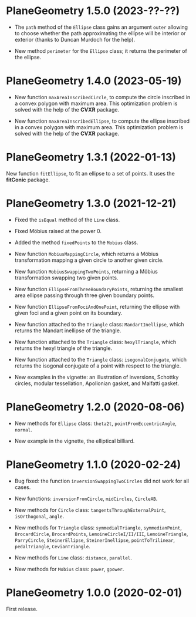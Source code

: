 # PlaneGeometry 1.5.0 (2023-??-??)

- The `path` method of the `Ellipse` class gains an argument `outer` allowing 
to choose whether the path approximating the ellipse will be interior or 
exterior (thanks to Duncan Murdoch for the help).

- New method `perimeter` for the `Ellipse` class; it returns the perimeter 
of the ellipse.


# PlaneGeometry 1.4.0 (2023-05-19)

- New function `maxAreaInscribedCircle`, to compute the circle inscribed in a 
convex polygon with maximum area. This optimization problem is solved with 
the help of the **CVXR** package.

- New function `maxAreaInscribedEllipse`, to compute the ellipse inscribed in a 
convex polygon with maximum area. This optimization problem is solved with 
the help of the **CVXR** package.


# PlaneGeometry 1.3.1 (2022-01-13)

New function `fitEllipse`, to fit an ellipse to a set of points. It uses the 
**fitConic** package.


# PlaneGeometry 1.3.0 (2021-12-21)

* Fixed the `isEqual` method of the `Line` class.

* Fixed Möbius raised at the power 0.

* Added the method `fixedPoints` to the `Mobius` class.

* New function `MobiusMappingCircle`, which returns a Möbius transformation 
mapping a given circle to another given circle.

* New function `MobiusSwappingTwoPoints`, returning a Möbius transformation 
swapping two given points.

* New function `EllipseFromThreeBoundaryPoints`, returning the smallest area 
ellipse passing through three given boundary points.

* New function `EllipseFromFociAndOnePoint`, returning the ellipse with given 
foci and a given point on its boundary.

* New function attached to the `Triangle` class: `MandartInellipse`, which 
returns the Mandart inellipse of the triangle.

* New function attached to the `Triangle` class: `hexylTriangle`, which 
returns the hexyl triangle of the triangle.

* New function attached to the `Triangle` class: `isogonalConjugate`, which 
returns the isogonal conjugate of a point with respect to the triangle.

* New examples in the vignette: an illustration of inversions, Schottky circles, 
modular tessellation, Apollonian gasket, and Malfatti gasket.


# PlaneGeometry 1.2.0 (2020-08-06)

* New methods for `Ellipse` class: `theta2t`, `pointFromEccentricAngle`, 
`normal`.

* New example in the vignette, the elliptical billiard.


# PlaneGeometry 1.1.0 (2020-02-24)

* Bug fixed: the function `inversionSwappingTwoCircles` did not work for all cases.

* New functions: `inversionFromCircle`, `midCircles`, `CircleAB`.

* New methods for `Circle` class: `tangentsThroughExternalPoint`, 
`isOrthogonal`, `angle`.

* New methods for `Triangle` class: `symmedialTriangle`, `symmedianPoint`, 
`BrocardCircle`, `BrocardPoints`, `LemoineCircleI/II/III`, `LemoineTriangle`, 
`ParryCircle`, `SteinerEllipse`, `SteinerInellipse`, `pointToTrilinear`, 
`pedalTriangle`, `CevianTriangle`.

* New methods for `Line` class: `distance`, `parallel`.

* New methods for `Mobius` class: `power`, `gpower`.


# PlaneGeometry 1.0.0 (2020-02-01)

First release.

